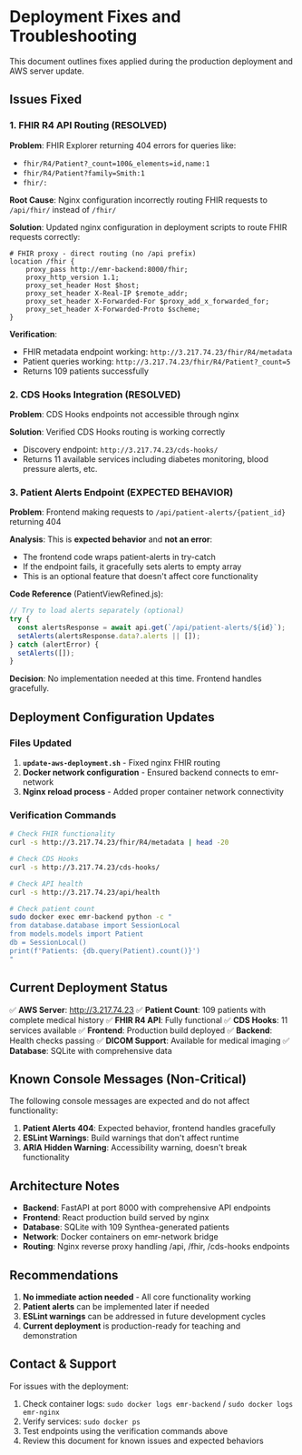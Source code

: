 # Deployment Fixes and Troubleshooting

This document outlines fixes applied during the production deployment and AWS server update.

## Issues Fixed

### 1. FHIR R4 API Routing (RESOLVED)

**Problem**: FHIR Explorer returning 404 errors for queries like:
- `fhir/R4/Patient?_count=100&_elements=id,name:1`
- `fhir/R4/Patient?family=Smith:1`
- `fhir/:`

**Root Cause**: Nginx configuration incorrectly routing FHIR requests to `/api/fhir/` instead of `/fhir/`

**Solution**: Updated nginx configuration in deployment scripts to route FHIR requests correctly:
```nginx
# FHIR proxy - direct routing (no /api prefix)
location /fhir {
    proxy_pass http://emr-backend:8000/fhir;
    proxy_http_version 1.1;
    proxy_set_header Host $host;
    proxy_set_header X-Real-IP $remote_addr;
    proxy_set_header X-Forwarded-For $proxy_add_x_forwarded_for;
    proxy_set_header X-Forwarded-Proto $scheme;
}
```

**Verification**: 
- FHIR metadata endpoint working: `http://3.217.74.23/fhir/R4/metadata`
- Patient queries working: `http://3.217.74.23/fhir/R4/Patient?_count=5`
- Returns 109 patients successfully

### 2. CDS Hooks Integration (RESOLVED)

**Problem**: CDS Hooks endpoints not accessible through nginx

**Solution**: Verified CDS Hooks routing is working correctly
- Discovery endpoint: `http://3.217.74.23/cds-hooks/`
- Returns 11 available services including diabetes monitoring, blood pressure alerts, etc.

### 3. Patient Alerts Endpoint (EXPECTED BEHAVIOR)

**Problem**: Frontend making requests to `/api/patient-alerts/{patient_id}` returning 404

**Analysis**: This is **expected behavior** and **not an error**:
- The frontend code wraps patient-alerts in try-catch
- If the endpoint fails, it gracefully sets alerts to empty array
- This is an optional feature that doesn't affect core functionality

**Code Reference** (PatientViewRefined.js):
```javascript
// Try to load alerts separately (optional)
try {
  const alertsResponse = await api.get(`/api/patient-alerts/${id}`);
  setAlerts(alertsResponse.data?.alerts || []);
} catch (alertError) {
  setAlerts([]);
}
```

**Decision**: No implementation needed at this time. Frontend handles gracefully.

## Deployment Configuration Updates

### Files Updated

1. **`update-aws-deployment.sh`** - Fixed nginx FHIR routing
2. **Docker network configuration** - Ensured backend connects to emr-network
3. **Nginx reload process** - Added proper container network connectivity

### Verification Commands

```bash
# Check FHIR functionality
curl -s http://3.217.74.23/fhir/R4/metadata | head -20

# Check CDS Hooks
curl -s http://3.217.74.23/cds-hooks/

# Check API health
curl -s http://3.217.74.23/api/health

# Check patient count
sudo docker exec emr-backend python -c "
from database.database import SessionLocal
from models.models import Patient
db = SessionLocal()
print(f'Patients: {db.query(Patient).count()}')
"
```

## Current Deployment Status

✅ **AWS Server**: http://3.217.74.23
✅ **Patient Count**: 109 patients with complete medical history
✅ **FHIR R4 API**: Fully functional 
✅ **CDS Hooks**: 11 services available
✅ **Frontend**: Production build deployed
✅ **Backend**: Health checks passing
✅ **DICOM Support**: Available for medical imaging
✅ **Database**: SQLite with comprehensive data

## Known Console Messages (Non-Critical)

The following console messages are expected and do not affect functionality:

1. **Patient Alerts 404**: Expected behavior, frontend handles gracefully
2. **ESLint Warnings**: Build warnings that don't affect runtime
3. **ARIA Hidden Warning**: Accessibility warning, doesn't break functionality

## Architecture Notes

- **Backend**: FastAPI at port 8000 with comprehensive API endpoints
- **Frontend**: React production build served by nginx
- **Database**: SQLite with 109 Synthea-generated patients
- **Network**: Docker containers on emr-network bridge
- **Routing**: Nginx reverse proxy handling /api, /fhir, /cds-hooks endpoints

## Recommendations

1. **No immediate action needed** - All core functionality working
2. **Patient alerts** can be implemented later if needed
3. **ESLint warnings** can be addressed in future development cycles
4. **Current deployment** is production-ready for teaching and demonstration

## Contact & Support

For issues with the deployment:
1. Check container logs: `sudo docker logs emr-backend` / `sudo docker logs emr-nginx`  
2. Verify services: `sudo docker ps`
3. Test endpoints using the verification commands above
4. Review this document for known issues and expected behaviors